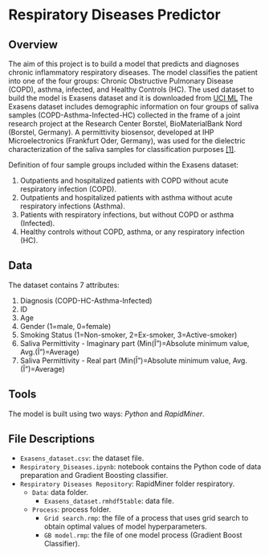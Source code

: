 # Respiratory Diseases Predictor

## Overview

The aim of this project is to build a model that predicts and diagnoses chronic inflammatory respiratory diseases. The model classifies the patient into one of the four groups: Chronic Obstructive Pulmonary Disease (COPD), asthma, infected, and Healthy Controls (HC). The used dataset to build the model is Exasens dataset and it is downloaded from [UCI ML](https://archive.ics.uci.edu/ml/datasets/Exasens#)
The Exasens dataset includes demographic information on four groups of saliva samples (COPD-Asthma-Infected-HC) collected in the frame of a joint research project at the Research Center Borstel, BioMaterialBank Nord (Borstel, Germany). A permittivity biosensor, developed at IHP Microelectronics (Frankfurt Oder, Germany), was used for the dielectric characterization of the saliva samples for classification purposes [[1]](https://www.mdpi.com/2227-9032/7/1/11).

Definition of four sample groups included within the Exasens dataset:
1. Outpatients and hospitalized patients with COPD without acute respiratory infection (COPD).
2. Outpatients and hospitalized patients with asthma without acute respiratory infections (Asthma).
3. Patients with respiratory infections, but without COPD or asthma (Infected).
4. Healthy controls without COPD, asthma, or any respiratory infection (HC).

## Data

The dataset contains 7 attributes:

1. Diagnosis (COPD-HC-Asthma-Infected)
2. ID
3. Age
4. Gender (1=male, 0=female)
5. Smoking Status (1=Non-smoker, 2=Ex-smoker, 3=Active-smoker)
6. Saliva Permittivity - Imaginary part (Min(Î”)=Absolute minimum value, Avg.(Î”)=Average)
7. Saliva Permittivity -  Real part (Min(Î”)=Absolute minimum value, Avg.(Î”)=Average)

## Tools

The model is built using two ways: *Python* and *RapidMiner*. 

## File Descriptions 

- `Exasens_dataset.csv`: the dataset file.
- `Respiratory_Diseases.ipynb`: notebook contains the Python code of data preparation and Gradient Boosting classifier. 
- `Respiratory Diseases Repository`: RapidMiner folder respiratory.
	- `Data`: data folder.
		- `Exasens_dataset.rmhdf5table`: data file.
	- `Process`: process folder.
		- `Grid search.rmp`: the file of a process that uses grid search to obtain optimal values of model hyperparameters.
		- `GB model.rmp`: the file of one model process (Gradient Boost Classifier). 
	 


